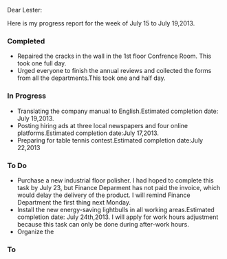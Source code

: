 Dear Lester:

Here is my progress report for the week of July 15 to July 19,2013.

### Completed
- Repaired the cracks in the wall in the 1st floor Confrence Room. This took one full day.
- Urged everyone to finish the annual reviews and collected the forms from all the departments.This took one and half day.

### In Progress
- Translating the company manual to English.Estimated completion date: July 19,2013.
- Posting hiring ads at three local newspapers and four online platforms.Estimated completion date:July 17,2013.
- Preparing for table tennis contest.Estimated completion date:July 22,2013

### To Do
- Purchase a new industrial floor polisher. I had hoped to complete this task by July 23, but Finance Deparment has not paid the invoice, which would delay the delivery of the product.
I will remind Finance Department the first thing next Monday.
- Install the new energy-saving lightbulls in all working areas.Estimated completion date: July 24th,2013. I will apply for work hours adjustment because this task can only be done during after-work hours.
- Organize the
### To
